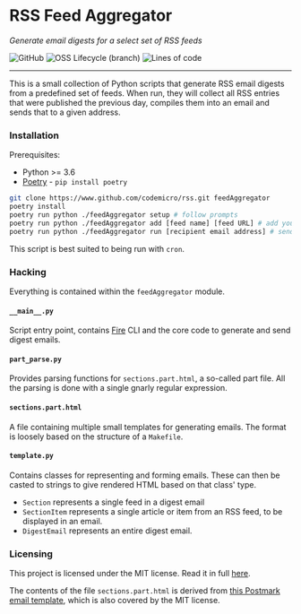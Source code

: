 # RSS Feed Aggregator

*Generate email digests for a select set of RSS feeds*

![GitHub](https://img.shields.io/github/license/codemicro/rss) ![OSS Lifecycle (branch)](https://img.shields.io/osslifecycle/codemicro/rss/master) ![Lines of code](https://img.shields.io/tokei/lines/github/codemicro/rss) 

----

This is a small collection of Python scripts that generate RSS email digests from a predefined set of feeds. When run, they will collect all RSS entries that were published the previous day, compiles them into an email and sends that to a given address.

### Installation

Prerequisites:

* Python >= 3.6
* [Poetry](https://python-poetry.org/) - `pip install poetry`

```bash
git clone https://www.github.com/codemicro/rss.git feedAggregator
poetry install
poetry run python ./feedAggregator setup # follow prompts
poetry run python ./feedAggregator add [feed name] [feed URL] # add your first feed!
poetry run python ./feedAggregator run [recipient email address] # send the first digest
```

This script is best suited to being run with `cron`.

### Hacking

Everything is contained within the `feedAggregator` module.

#### `__main__.py`

Script entry point, contains [Fire](https://github.com/google/python-fire) CLI and the core code to generate and send digest emails.

#### `part_parse.py`

Provides parsing functions for `sections.part.html`, a so-called part file. All the parsing is done with a single gnarly regular expression.

#### `sections.part.html`

A file containing multiple small templates for generating emails. The format is loosely based on the structure of a `Makefile`.

#### `template.py`

Contains classes for representing and forming emails. These can then be casted to strings to give rendered HTML based on that class' type. 

* `Section` represents a single feed in a digest email
* `SectionItem` represents a single article or item from an RSS feed, to be displayed in an email.
* `DigestEmail` represents an entire digest email.

### Licensing

This project is licensed under the MIT license. Read it in full [here](https://github.com/codemicro/rss/blob/master/LICENSE).

The contents of the file `sections.part.html` is derived from [this Postmark email template](https://github.com/wildbit/postmark-templates/blob/master/templates/plain/example/content.html), which is also covered by the MIT license.
